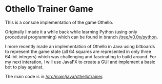 # Othello Trainer Game

This is a console implementation of the game Othello.

Originally I made it a while back while learning Python (using only procedural programming) which can be found in branch [/tree/v0.0x/python](/tree/v0.0x/python).

I more recently made an implementation of Othello in Java using bitboards to represent the game state (all 64 squares are represented in only three 64-bit integers) which was challenging and fascinating to build around. For my next interation, I will use JavaFX to create a GUI and implement a basic bot to play against.

The main code is in [/src/main/java/othellotrainer](/src/main/java/othellotrainer).
